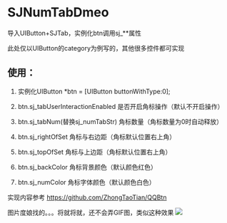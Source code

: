 # SJNumTabDmeo

导入UIButton+SJTab，实例化btn调用sj_**属性

此处仅以UIButton的category为例写的，其他很多控件都可实现

## 使用：

1. 实例化UIButton *btn = [UIButton buttonWithType:0];

2. btn.sj_tabUserInteractionEnabled 是否开启角标操作（默认不开启操作）

3. btn.sj_tabNum(替换sj_numTabStr) 角标数量（角标数量为0时自动释放）

4. btn.sj_rightOfSet 角标与右边距（角标默认位置右上角）

5. btn.sj_topOfSet 角标与上边距（角标默认位置右上角）

6. btn.sj_backColor 角标背景颜色（默认颜色红色）

7. btn.sj_numColor 角标字体颜色（默认颜色白色）

实现内容参考 https://github.com/ZhongTaoTian/QQBtn

图片度娘找的。。。将就将就，还不会弄GIF图，类似这种效果
![](http://images.macx.cn/forum/201412/21/122036mpamaajzxqx1v8t0.gif)  
